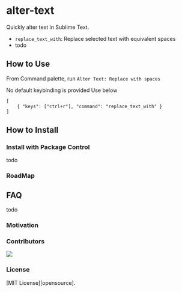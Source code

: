# alter-text

Quickly alter text in Sublime Text.
- `replace_text_with`:  Replace selected text with equivalent spaces
- todo

## How to Use

From Command palette, run `Alter Text: Replace with spaces`

No default keybinding is provided
Use below
```
[
    { "keys": ["ctrl+r"], "command": "replace_text_with" }
]
```
## How to Install

### Install with Package Control
todo

### RoadMap

## FAQ
todo

### Motivation

### Contributors

<a href="https://github.com/cibinmathew/sublime-alter-text/graphs/contributors">
  <img src="https://contributors-img.web.app/image?repo=cibinmathew/sublime-alter-text" />
</a>

### License

[MIT License][opensource].
